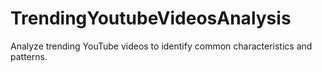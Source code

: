 # TrendingYoutubeVideosAnalysis
 Analyze trending YouTube videos to identify common characteristics and patterns.
